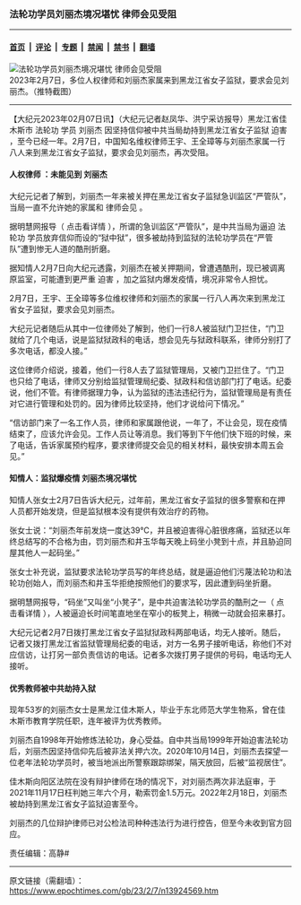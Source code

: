 ### 法轮功学员刘丽杰境况堪忧 律师会见受阻

---

#### [首页](../../../..?n13924569) &nbsp;|&nbsp; [评论](../../../../../epoch-comment?n13924569) &nbsp;|&nbsp; [专题](../../../../../epoch-special?n13924569) &nbsp;|&nbsp; [禁闻](../../../../../epoch-news?n13924569) &nbsp;|&nbsp; [禁书](../../../../../books?n13924569) &nbsp;|&nbsp; [翻墙](https://github.com/gfw-breaker/nogfw/blob/master/README.md?n13924569)


<div><img alt="法轮功学员刘丽杰境况堪忧 律师会见受阻" class="attachment-djy_600_400 size-djy_600_400 wp-post-image" src="https://i.epochtimes.com/assets/uploads/2023/02/id13924798-810646605dd3d4d0975c24a85c08d816-600x400.png"/>
<div class="caption">
 2023年2月7日，多位人权律师和刘丽杰家属来到黑龙江省女子监狱，要求会见刘丽杰。（推特截图）
</div></div><hr/><div class="post_content" id="artbody" itemprop="articleBody">
 <!-- article content begin -->
 <p>
  【大纪元2023年02月07日讯】（大纪元记者赵凤华、洪宁采访报导）黑龙江省佳木斯市
  <ok href="https://www.epochtimes.com/gb/tag/%E6%B3%95%E8%BD%AE%E5%8A%9F.html">
   法轮功
  </ok>
  学员
  <ok href="https://www.epochtimes.com/gb/tag/%E5%88%98%E4%B8%BD%E6%9D%B0.html">
   刘丽杰
  </ok>
  因坚持信仰被中共当局劫持到黑龙江省女子监狱
  <ok href="https://www.epochtimes.com/gb/tag/%E8%BF%AB%E5%AE%B3.html">
   迫害
  </ok>
  ，至今已经一年。2月7日，中国知名维权律师王宇、王全璋等与刘丽杰家属一行八人来到黑龙江省女子监狱，要求会见刘丽杰，再次受阻。
 </p>
 <h4>
  <ok href="https://www.epochtimes.com/gb/tag/%E4%BA%BA%E6%9D%83%E5%BE%8B%E5%B8%88.html">
   人权律师
  </ok>
  ：未能见到
  <ok href="https://www.epochtimes.com/gb/tag/%E5%88%98%E4%B8%BD%E6%9D%B0.html">
   刘丽杰
  </ok>
 </h4>
 <p>
  大纪元记者了解到，刘丽杰一年来被关押在黑龙江省女子监狱急训监区“严管队”，当局一直不允许她的家属和
  <ok href="https://www.epochtimes.com/gb/tag/%E5%BE%8B%E5%B8%88%E4%BC%9A%E8%A7%81.html">
   律师会见
  </ok>
  。
 </p>
 <p>
  据明慧网报导（
  <ok href="http://big5.minghui.org/mh/articles/2017/10/8/%E8%B1%AB%E7%AB%A0%E7%9B%A3%E7%8D%84%E5%9A%B4%E7%AE%A1%E9%9A%8A%E7%9A%84%E3%80%8C%E8%BD%89%E5%8C%96%E3%80%8D%E8%BF%AB%E5%AE%B3%E7%9C%9F%E7%9B%B8-355218.html" rel="noopener noreferrer" target="_blank">
   点击看详情
  </ok>
  ），所谓的急训监区“严管队”，是中共当局为逼迫
  <ok href="https://www.epochtimes.com/gb/tag/%E6%B3%95%E8%BD%AE%E5%8A%9F.html">
   法轮功
  </ok>
  学员放弃信仰而设的“狱中狱”，很多被劫持到监狱的法轮功学员在“严管队”遭到惨无人道的酷刑折磨。
 </p>
 <p>
  据知情人2月7日向大纪元透露，刘丽杰在被关押期间，曾遭遇酷刑，现已被调离原监室，可能遭到更严重
  <ok href="https://www.epochtimes.com/gb/tag/%E8%BF%AB%E5%AE%B3.html">
   迫害
  </ok>
  ，加之监狱内爆发疫情，境况非常令人担忧。
 </p>
 <p>
  2月7日，王宇、王全璋等多位维权律师和刘丽杰的家属一行八人再次来到黑龙江省女子监狱，要求会见刘丽杰。
 </p>
 <p>
  大纪元记者随后从其中一位律师处了解到，他们一行8人被监狱门卫拦住，“门卫就给了几个电话，说是监狱狱政科的电话，想会见先与狱政科联系，律师分别打了多次电话，都没人接。”
 </p>
 <p>
  这位律师介绍说，接着，他们一行8人去了监狱管理局，又被门卫拦住了。“门卫也只给了电话，律师又分别给监狱管理局纪委、狱政科和信访部门打了电话。纪委说，他们不管。有律师据理力争，认为监狱的违法违纪行为，监狱管理局是有责任对它进行管理和处罚的。因为律师比较坚持，他们才说给问下情况。”
 </p>
 <p>
  “信访部门来了一名工作人员，律师和家属跟他说，一年了，不让会见，现在疫情结束了，应该允许会见。工作人员让等消息。我们等到下午他们快下班的时候，来了电话，告诉家属预约程序，要求律师提交会见的相关材料，最快安排本周五会见。”
 </p>
 <h4>
  知情人：监狱爆疫情 刘丽杰境况堪忧
 </h4>
 <p>
  知情人张女士2月7日告诉大纪元，过年前，黑龙江省女子监狱的很多警察和在押人员都开始发烧，但是监狱根本没有提供有效治疗的药物。
 </p>
 <p>
  张女士说：“刘丽杰年前发烧一度达39℃，并且被迫害得心脏很疼痛，监狱还以年终总结写的不合格为由，罚刘丽杰和井玉华每天晚上码坐小凳到十点，并且胁迫同屋其他人一起码坐。”
 </p>
 <p>
  张女士补充说，监狱要求法轮功学员写的年终总结，就是逼迫他们污蔑法轮功和法轮功创始人，而刘丽杰和井玉华拒绝按照他们的要求写，因此遭到码坐折磨。
 </p>
 <p>
  据明慧网报导，“码坐”又叫坐“小凳子”，是中共迫害法轮功学员的酷刑之一（
  <ok href="https://www.minghui.org/mh/articles/2013/4/27/%E4%B8%AD%E5%85%B1%E9%85%B7%E5%88%91-%E5%9D%90%E5%B0%8F%E5%87%B3-272503.html" rel="noopener noreferrer" target="_blank">
   点击看详情
  </ok>
  ），人被逼迫长时间笔直地坐在窄小的板凳上，稍微一动就会招来暴打。
 </p>
 <p>
  大纪元记者2月7日拨打黑龙江省女子监狱狱政科两部电话，均无人接听。随后，记者又拨打黑龙江省监狱管理局纪委的电话，对方一名男子接听电话，称他们不对应信访，让打另一部负责信访的电话。记者多次拨打男子提供的号码，电话均无人接听。
 </p>
 <h4>
  优秀教师被中共劫持入狱
 </h4>
 <p>
  现年53岁的刘丽杰女士是黑龙江佳木斯人，毕业于东北师范大学生物系，曾在佳木斯市教育学院任职，连年被评为优秀教师。
 </p>
 <p>
  刘丽杰自1998年开始修炼法轮功，身心受益。自中共当局1999年开始迫害法轮功后，刘丽杰因坚持信仰先后被非法关押六次。2020年10月14日，刘丽杰去探望一位老年法轮功学员时，被当地派出所警察跟踪绑架，隔天放回，后被“监视居住”。
 </p>
 <p>
  佳木斯向阳区法院在没有辩护律师在场的情况下，对刘丽杰两次非法庭审，于2021年11月17日枉判她三年六个月，勒索罚金1.5万元。2022年2月18日，刘丽杰被劫持到黑龙江省女子监狱迫害至今。
 </p>
 <p>
  刘丽杰的几位辩护律师已对公检法司种种违法行为进行控告，但至今未收到官方回应。
 </p>
 <p>
  责任编辑：高静#
 </p>
 <!-- article content end -->
 <div id="below_article_ad">
 </div>
</div>


---

原文链接（需翻墙）：https://www.epochtimes.com/gb/23/2/7/n13924569.htm